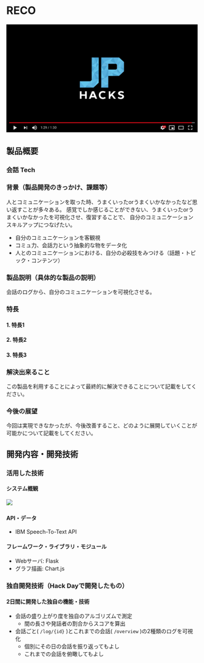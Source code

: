 # RECO

[![Product Name](image.png)](https://www.youtube.com/watch?v=G5rULR53uMk)

## 製品概要
### 会話 Tech

### 背景（製品開発のきっかけ、課題等）
人とコミュニケーションを取った時、うまくいったorうまくいかなかったなど思い返すことが多々ある。
感覚でしか感じることができない、うまくいったorうまくいかなかったを可視化させ、復習することで、
自分のコミュニケーションスキルアップにつなげたい。
- 自分のコミュニケーションを客観視
- コミュ力、会話力という抽象的な物をデータ化
- 人とのコミュニケーションにおける、自分の必殺技をみつける（話題・トピック・コンテンツ）

### 製品説明（具体的な製品の説明）
会話のログから、自分のコミュニケーションを可視化させる。

### 特長

#### 1. 特長1

#### 2. 特長2

#### 3. 特長3

### 解決出来ること
この製品を利用することによって最終的に解決できることについて記載をしてください。

### 今後の展望
今回は実現できなかったが、今後改善すること、どのように展開していくことが可能かについて記載をしてください。


## 開発内容・開発技術
### 活用した技術

#### システム概観
<img src="https://user-images.githubusercontent.com/25533384/67153558-7cd2b000-f326-11e9-9fab-32432d1f158f.png" width="320px">

#### API・データ
* IBM Speech-To-Text API

#### フレームワーク・ライブラリ・モジュール
* Webサーバ: Flask
* グラフ描画: Chart.js

### 独自開発技術（Hack Dayで開発したもの）
#### 2日間に開発した独自の機能・技術
* 会話の盛り上がり度を独自のアルゴリズムで測定
  * 間の長さや発話者の割合からスコアを算出
* 会話ごと( `/log/{id}` )とこれまでの会話( `/overview` )の2種類のログを可視化
  * 個別にその日の会話を振り返ってもよし
  * これまでの会話を俯瞰してもよし

